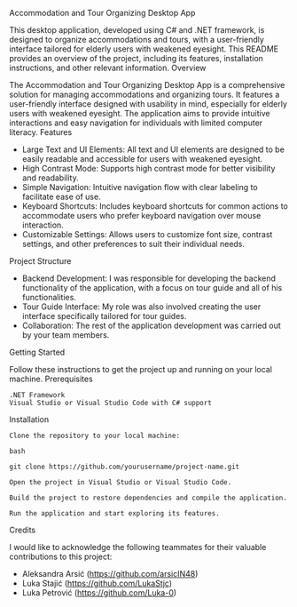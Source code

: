 Accommodation and Tour Organizing Desktop App

This desktop application, developed using C# and .NET framework, is designed to organize accommodations and tours, with a user-friendly interface tailored for elderly users with weakened eyesight. This README provides an overview of the project, including its features, installation instructions, and other relevant information.
Overview

The Accommodation and Tour Organizing Desktop App is a comprehensive solution for managing accommodations and organizing tours. It features a user-friendly interface designed with usability in mind, especially for elderly users with weakened eyesight. The application aims to provide intuitive interactions and easy navigation for individuals with limited computer literacy.
Features

  - Large Text and UI Elements: All text and UI elements are designed to be easily readable and accessible for users with weakened eyesight.
  - High Contrast Mode: Supports high contrast mode for better visibility and readability.
  - Simple Navigation: Intuitive navigation flow with clear labeling to facilitate ease of use.
  - Keyboard Shortcuts: Includes keyboard shortcuts for common actions to accommodate users who prefer keyboard navigation over mouse interaction.
  - Customizable Settings: Allows users to customize font size, contrast settings, and other preferences to suit their individual needs.

Project Structure

  - Backend Development: I was responsible for developing the backend functionality of the application, with a focus on tour guide and all of his functionalities.
  - Tour Guide Interface: My role was also involved creating the user interface specifically tailored for tour guides.
  - Collaboration: The rest of the application development was carried out by your team members.

Getting Started

Follow these instructions to get the project up and running on your local machine.
Prerequisites

    .NET Framework
    Visual Studio or Visual Studio Code with C# support

Installation

    Clone the repository to your local machine:

    bash

    git clone https://github.com/yourusername/project-name.git

    Open the project in Visual Studio or Visual Studio Code.

    Build the project to restore dependencies and compile the application.

    Run the application and start exploring its features.


Credits

I would like to acknowledge the following teammates for their valuable contributions to this project:

  - Aleksandra Arsić (https://github.com/arsicIN48)
  - Luka Stajić (https://github.com/LukaStjc)
  - Luka Petrović (https://github.com/Luka-0) 
